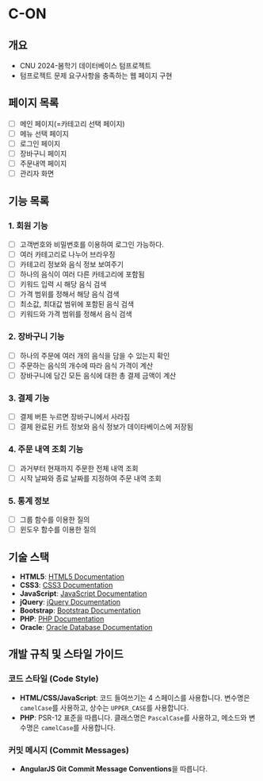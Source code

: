 # C-ON

## 개요
- CNU 2024-봄학기 데이터베이스 텀프로젝트
- 텀프로젝트 문제 요구사항을 충족하는 웹 페이지 구현

## 페이지 목록
- [ ] 메인 페이지(=카테고리 선택 페이지)
- [ ] 메뉴 선택 페이지
- [ ] 로그인 페이지
- [ ] 장바구니 페이지
- [ ] 주문내역 페이지
- [ ] 관리자 화면

## 기능 목록
### 1. 회원 기능
- [ ] 고객번호와 비밀번호를 이용하여 로그인 가능하다.
- [ ] 여러 카테고리로 나누어 브라우징 
- [ ] 카테고리 정보와 음식 정보 보여주기 
- [ ] 하나의 음식이 여러 다른 카테고리에 포함됨
- [ ] 키워드 입력 시 해당 음식 검색
- [ ] 가격 범위를 정해서 해당 음식 검색
- [ ] 최소값, 최대값 범위에 포함된 음식 검색
- [ ] 키워드와 가격 범위를 정해서 음식 검색

### 2. 장바구니 기능
- [ ] 하나의 주문에 여러 개의 음식을 담을 수 있는지 확인
- [ ] 주문하는 음식의 개수에 따라 음식 가격이 계산
- [ ] 장바구니에 담긴 모든 음식에 대한 총 결제 금액이 계산

### 3. 결제 기능
- [ ] 결제 버튼 누르면 장바구니에서 사라짐
- [ ] 결제 완료된 카트 정보와 음식 정보가 데이타베이스에 저장됨

### 4. 주문 내역 조회 기능
- [ ] 과거부터 현재까지 주문한 전체 내역 조회
- [ ] 시작 날짜와 종료 날짜를 지정하여 주문 내역 조회 

### 5. 통계 정보
- [ ]  그룹 함수를 이용한 질의
- [ ] 윈도우 함수를 이용한 질의

## 기술 스택
- **HTML5**: [HTML5 Documentation](https://developer.mozilla.org/en-US/docs/Web/Guide/HTML/HTML5)
- **CSS3**: [CSS3 Documentation](https://developer.mozilla.org/en-US/docs/Web/CSS/CSS3)
- **JavaScript**: [JavaScript Documentation](https://developer.mozilla.org/en-US/docs/Web/JavaScript)
- **jQuery**: [jQuery Documentation](https://api.jquery.com/)
- **Bootstrap**: [Bootstrap Documentation](https://getbootstrap.com/docs/)
- **PHP**: [PHP Documentation](https://www.php.net/docs.php)
- **Oracle**: [Oracle Database Documentation](https://docs.oracle.com/en/database/)

## 개발 규칙 및 스타일 가이드
### 코드 스타일 (Code Style)
- **HTML/CSS/JavaScript**: 코드 들여쓰기는 4 스페이스를 사용합니다. 변수명은 `camelCase`를 사용하고, 상수는 `UPPER_CASE`를 사용합니다.
- **PHP**: PSR-12 표준을 따릅니다. 클래스명은 `PascalCase`를 사용하고, 메소드와 변수명은 `camelCase`를 사용합니다.
### 커밋 메시지 (Commit Messages)
- **AngularJS Git Commit Message Conventions**을 따릅니다.
